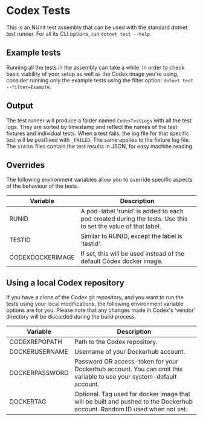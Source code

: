 # Codex Tests
This is an NUnit test assembly that can be used with the standard dotnet test runner. For all its CLI options, run `dotnet test --help`.

## Example tests
Running all the tests in the assembly can take a while. In order to check basic viability of your setup as well as the Codex image you're using, consider running only the example tests using the filter option: `dotnet test --filter=Example`.

## Output
The test runner will produce a folder named `CodexTestLogs` with all the test logs. They are sorted by timestamp and reflect the names of the test fixtures and individual tests. When a test fails, the log file for that specific test will be postfixed with `_FAILED`. The same applies to the fixture log file. The `STATUS` files contain the test results in JSON, for easy machine reading.

## Overrides
The following environment variables allow you to override specific aspects of the behaviour of the tests.

| Variable         | Description                                                                                                 |
|------------------|-------------------------------------------------------------------------------------------------------------|
| RUNID            | A pod-label 'runid' is added to each pod created during the tests. Use this to set the value of that label. |
| TESTID           | Similar to RUNID, except the label is 'testid'.                                                             |
| CODEXDOCKERIMAGE | If set, this will be used instead of the default Codex docker image.                                        |

## Using a local Codex repository
If you have a clone of the Codex git repository, and you want to run the tests using your local modifications, the following environment variable options are for you. Please note that any changes made in Codex's 'vendor' directory will be discarded during the build process.

| Variable       | Description                                                                                                              |
|----------------|--------------------------------------------------------------------------------------------------------------------------|
| CODEXREPOPATH  | Path to the Codex repository.                                                                                            |
| DOCKERUSERNAME | Username of your Dockerhub account.                                                                                      |
| DOCKERPASSWORD | Password OR access-token for your Dockerhub account. You can omit this variable to use your system-default account.      |
| DOCKERTAG      | Optional. Tag used for docker image that will be built and pushed to the Dockerhub account. Random ID used when not set. |
